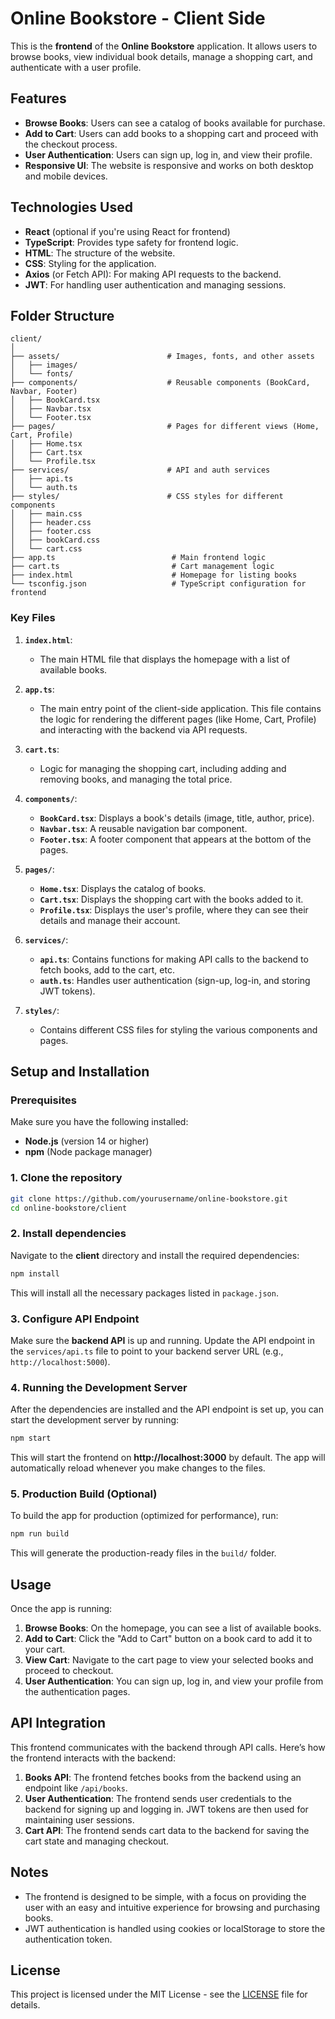 # Online Bookstore - Client Side

This is the **frontend** of the **Online Bookstore** application. It allows users to browse books, view individual book details, manage a shopping cart, and authenticate with a user profile.

## Features

- **Browse Books**: Users can see a catalog of books available for purchase.
- **Add to Cart**: Users can add books to a shopping cart and proceed with the checkout process.
- **User Authentication**: Users can sign up, log in, and view their profile.
- **Responsive UI**: The website is responsive and works on both desktop and mobile devices.

## Technologies Used

- **React** (optional if you're using React for frontend)
- **TypeScript**: Provides type safety for frontend logic.
- **HTML**: The structure of the website.
- **CSS**: Styling for the application.
- **Axios** (or Fetch API): For making API requests to the backend.
- **JWT**: For handling user authentication and managing sessions.

## Folder Structure

```plaintext
client/
│
├── assets/                        # Images, fonts, and other assets
│   ├── images/
│   └── fonts/
├── components/                    # Reusable components (BookCard, Navbar, Footer)
│   ├── BookCard.tsx
│   ├── Navbar.tsx
│   └── Footer.tsx
├── pages/                         # Pages for different views (Home, Cart, Profile)
│   ├── Home.tsx
│   ├── Cart.tsx
│   └── Profile.tsx
├── services/                      # API and auth services
│   ├── api.ts
│   └── auth.ts
├── styles/                        # CSS styles for different components
│   ├── main.css
│   ├── header.css
│   ├── footer.css
│   ├── bookCard.css
│   └── cart.css
├── app.ts                          # Main frontend logic
├── cart.ts                         # Cart management logic
├── index.html                      # Homepage for listing books
└── tsconfig.json                   # TypeScript configuration for frontend
```

### **Key Files**

1. **`index.html`**:
   - The main HTML file that displays the homepage with a list of available books.

2. **`app.ts`**:
   - The main entry point of the client-side application. This file contains the logic for rendering the different pages (like Home, Cart, Profile) and interacting with the backend via API requests.

3. **`cart.ts`**:
   - Logic for managing the shopping cart, including adding and removing books, and managing the total price.

4. **`components/`**:
   - **`BookCard.tsx`**: Displays a book's details (image, title, author, price).
   - **`Navbar.tsx`**: A reusable navigation bar component.
   - **`Footer.tsx`**: A footer component that appears at the bottom of the pages.

5. **`pages/`**:
   - **`Home.tsx`**: Displays the catalog of books.
   - **`Cart.tsx`**: Displays the shopping cart with the books added to it.
   - **`Profile.tsx`**: Displays the user's profile, where they can see their details and manage their account.

6. **`services/`**:
   - **`api.ts`**: Contains functions for making API calls to the backend to fetch books, add to the cart, etc.
   - **`auth.ts`**: Handles user authentication (sign-up, log-in, and storing JWT tokens).

7. **`styles/`**:
   - Contains different CSS files for styling the various components and pages.

## Setup and Installation

### Prerequisites

Make sure you have the following installed:

- **Node.js** (version 14 or higher)
- **npm** (Node package manager)

### 1. Clone the repository

```bash
git clone https://github.com/yourusername/online-bookstore.git
cd online-bookstore/client
```

### 2. Install dependencies

Navigate to the **client** directory and install the required dependencies:

```bash
npm install
```

This will install all the necessary packages listed in `package.json`.

### 3. Configure API Endpoint

Make sure the **backend API** is up and running. Update the API endpoint in the `services/api.ts` file to point to your backend server URL (e.g., `http://localhost:5000`).

### 4. Running the Development Server

After the dependencies are installed and the API endpoint is set up, you can start the development server by running:

```bash
npm start
```

This will start the frontend on **http://localhost:3000** by default. The app will automatically reload whenever you make changes to the files.

### 5. Production Build (Optional)

To build the app for production (optimized for performance), run:

```bash
npm run build
```

This will generate the production-ready files in the `build/` folder.

## Usage

Once the app is running:

1. **Browse Books**: On the homepage, you can see a list of available books.
2. **Add to Cart**: Click the "Add to Cart" button on a book card to add it to your cart.
3. **View Cart**: Navigate to the cart page to view your selected books and proceed to checkout.
4. **User Authentication**: You can sign up, log in, and view your profile from the authentication pages.

## API Integration

This frontend communicates with the backend through API calls. Here’s how the frontend interacts with the backend:

1. **Books API**: The frontend fetches books from the backend using an endpoint like `/api/books`.
2. **User Authentication**: The frontend sends user credentials to the backend for signing up and logging in. JWT tokens are then used for maintaining user sessions.
3. **Cart API**: The frontend sends cart data to the backend for saving the cart state and managing checkout.

## Notes

- The frontend is designed to be simple, with a focus on providing the user with an easy and intuitive experience for browsing and purchasing books.
- JWT authentication is handled using cookies or localStorage to store the authentication token.

## License
This project is licensed under the MIT License - see the [LICENSE](LICENSE) file for details.

